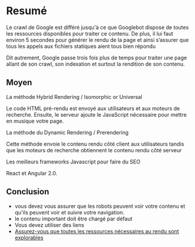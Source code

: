 # Resumé

 Le crawl de Google est différé jusqu'à ce que Googlebot dispose de toutes les  ressources disponibles pour traiter ce contenu. De plus, il lui faut environ 5 secondes pour générer le rendu de la page et ainsi s’assurer que tous les appels aux fichiers statiques aient tous bien répondu

 Dit autrement, Google passe trois fois plus de temps pour traiter une page allant de son crawl, son indexation et surtout la rendition de son contenu.

## Moyen

 La méthode Hybrid Rendering / Isomorphic or Universal

Le code HTML pré-rendu est envoyé aux utilisateurs et aux moteurs de recherche. Ensuite, le serveur ajoute le JavaScript nécessaire pour mettre en musique votre page.

La méthode du Dynamic Rendering / Prerendering

Cette méthode envoie le contenu rendu côté client aux utilisateurs tandis que les moteurs de recherche obtiennent le contenu rendu côté serveur

Les meilleurs frameworks Javascript pour faire du SEO

 React et Angular 2.0.

## Conclusion

- vous devez vous assurer que les robots peuvent voir votre contenu et qu'ils peuvent voir et suivre votre navigation.
- le contenu important doit être chargé par défaut
- Vous devez utiliser des liens <a href=…>
- Assurez-vous que toutes les ressources nécessaires au rendu sont explorables